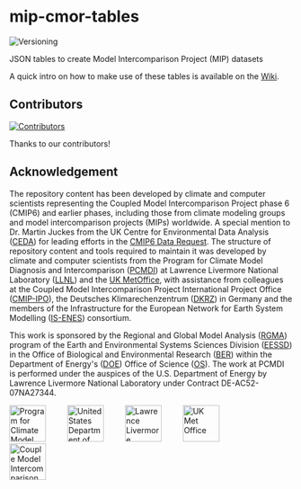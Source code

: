 # mip-cmor-tables
![Versioning](https://github.com/PCMDI/mip-cmor-tables/actions/workflows/version_update.yml/badge.svg) 

JSON tables to create Model Intercomparison Project (MIP) datasets

A quick intro on how to make use of these tables is available on the [Wiki](../../wiki).

## Contributors

[![Contributors](https://contrib.rocks/image?repo=PCMDI/mip-cmor-tables)](https://github.com/PCMDI/mip-cmor-tables/graphs/contributors)

Thanks to our contributors!

## Acknowledgement

The repository content has been developed by climate and computer scientists representing the Coupled Model Intercomparison Project phase 6 (CMIP6) and earlier phases, including those from climate modeling groups and model intercomparison projects (MIPs) worldwide. A special mention to Dr. Martin Juckes from the UK Centre for Environmental Data Analysis ([CEDA](https://www.ceda.ac.uk/)) for leading efforts in the [CMIP6 Data Request](https://cmip6dr.github.io/Data_Request_Home/). The structure of repository content and tools required to maintain it was developed by climate and computer scientists from the Program for Climate Model Diagnosis and Intercomparison ([PCMDI](https://pcmdi.llnl.gov/)) at Lawrence Livermore National Laboratory ([LLNL](https://www.llnl.gov/)) and the [UK MetOffice](https://www.metoffice.gov.uk/), with assistance from colleagues at the Coupled Model Intercomparison Project International Project Office ([CMIP-IPO](https://wcrp-cmip.org/cmip-governance/project-office/)), the Deutsches Klimarechenzentrum ([DKRZ](https://www.dkrz.de/en/)) in Germany and the members of the Infrastructure for the European Network for Earth System Modelling ([IS-ENES](https://is.enes.org/)) consortium.

This work is sponsored by the Regional and Global Model Analysis ([RGMA](https://climatemodeling.science.energy.gov/program/regional-global-model-analysis)) program of the Earth and Environmental Systems Sciences Division ([EESSD](https://science.osti.gov/ber/Research/eessd)) in the Office of Biological and Environmental Research ([BER](https://science.osti.gov/ber)) within the Department of Energy's ([DOE](https://www.energy.gov/)) Office of Science ([OS](https://science.osti.gov/)). The work at PCMDI is performed under the auspices of the U.S. Department of Energy by Lawrence Livermore National Laboratory under Contract DE-AC52-07NA27344.

<p>
    <img src="https://pcmdi.github.io/assets/PCMDI/100px-PCMDI-Logo-NoText-square-png8.png"
         width="65"
         style="margin-right: 30px"
         title="Program for Climate Model Diagnosis and Intercomparison"
         alt="Program for Climate Model Diagnosis and Intercomparison"
    >&nbsp;
    <img src="https://pcmdi.github.io/assets/DOE/480px-DOE_Seal_Color.png"
         width="65"
         style="margin-right: 30px"
         title="United States Department of Energy"
         alt="United States Department of Energy"
    >&nbsp;
    <img src="https://pcmdi.github.io/assets/LLNL/212px-LLNLiconPMS286-WHITEBACKGROUND.png"
         width="65"
         style="margin-right: 30px"
         title="Lawrence Livermore National Laboratory"
         alt="Lawrence Livermore National Laboratory"
    >&nbsp;
    <img src="https://pcmdi.github.io/assets/MetOffice/100px-Met_Office_LogoBLACK.png"
         width="65"
         style="margin-right: 30px"
         title="UK Met Office"
         alt="UK Met Office"
    >&nbsp;
    <img src="https://pcmdi.github.io/assets/CMIP/100px-CMIP_Logo_RGB_Positive-square-96dpi.png"
         width="65"
         style="margin-right: 30px"
         title="Couple Model Intercomparison Project International Project Office"
         alt="Couple Model Intercomparison Project International Project Office"
    >
</p>
